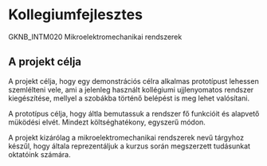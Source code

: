 # Kollegiumfejlesztes
GKNB_INTM020 Mikroelektromechanikai rendszerek

## A projekt célja
A projekt célja, hogy egy demonstrációs célra alkalmas prototípust lehessen szemlélteni vele, ami a jelenleg használt kollégiumi ujjlenyomatos rendszer kiegészítése, mellyel a szobákba történő belépést is meg lehet valósítani. 

A prototípus célja, hogy áltla bemutassuk a rendszer fő funkcióit és alapvető müködési elvét. Mindezt költséghatékony, egyszerű módon. 

A projekt kizárólag a mikroelektromechanikai rendszerek nevű tárgyhoz készűl, hogy általa reprezentáljuk a kurzus során megszerzett tudásunkat oktatóink számára. 
